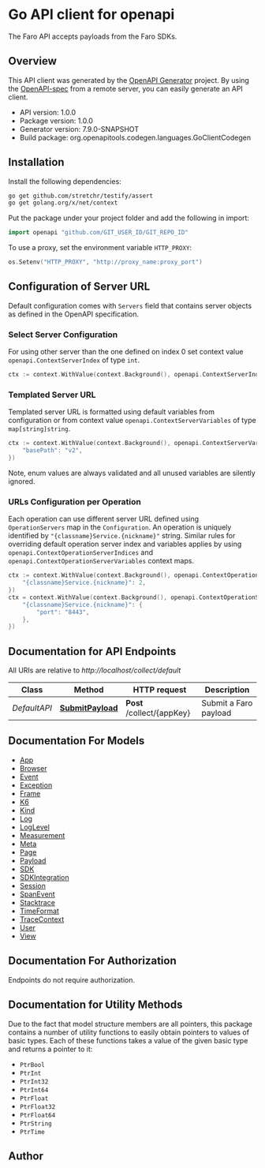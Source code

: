 # Go API client for openapi

The Faro API accepts payloads from the Faro SDKs.

## Overview
This API client was generated by the [OpenAPI Generator](https://openapi-generator.tech) project.  By using the [OpenAPI-spec](https://www.openapis.org/) from a remote server, you can easily generate an API client.

- API version: 1.0.0
- Package version: 1.0.0
- Generator version: 7.9.0-SNAPSHOT
- Build package: org.openapitools.codegen.languages.GoClientCodegen

## Installation

Install the following dependencies:

```sh
go get github.com/stretchr/testify/assert
go get golang.org/x/net/context
```

Put the package under your project folder and add the following in import:

```go
import openapi "github.com/GIT_USER_ID/GIT_REPO_ID"
```

To use a proxy, set the environment variable `HTTP_PROXY`:

```go
os.Setenv("HTTP_PROXY", "http://proxy_name:proxy_port")
```

## Configuration of Server URL

Default configuration comes with `Servers` field that contains server objects as defined in the OpenAPI specification.

### Select Server Configuration

For using other server than the one defined on index 0 set context value `openapi.ContextServerIndex` of type `int`.

```go
ctx := context.WithValue(context.Background(), openapi.ContextServerIndex, 1)
```

### Templated Server URL

Templated server URL is formatted using default variables from configuration or from context value `openapi.ContextServerVariables` of type `map[string]string`.

```go
ctx := context.WithValue(context.Background(), openapi.ContextServerVariables, map[string]string{
	"basePath": "v2",
})
```

Note, enum values are always validated and all unused variables are silently ignored.

### URLs Configuration per Operation

Each operation can use different server URL defined using `OperationServers` map in the `Configuration`.
An operation is uniquely identified by `"{classname}Service.{nickname}"` string.
Similar rules for overriding default operation server index and variables applies by using `openapi.ContextOperationServerIndices` and `openapi.ContextOperationServerVariables` context maps.

```go
ctx := context.WithValue(context.Background(), openapi.ContextOperationServerIndices, map[string]int{
	"{classname}Service.{nickname}": 2,
})
ctx = context.WithValue(context.Background(), openapi.ContextOperationServerVariables, map[string]map[string]string{
	"{classname}Service.{nickname}": {
		"port": "8443",
	},
})
```

## Documentation for API Endpoints

All URIs are relative to *http://localhost/collect/default*

Class | Method | HTTP request | Description
------------ | ------------- | ------------- | -------------
*DefaultAPI* | [**SubmitPayload**](docs/DefaultAPI.md#submitpayload) | **Post** /collect/{appKey} | Submit a Faro payload


## Documentation For Models

 - [App](docs/App.md)
 - [Browser](docs/Browser.md)
 - [Event](docs/Event.md)
 - [Exception](docs/Exception.md)
 - [Frame](docs/Frame.md)
 - [K6](docs/K6.md)
 - [Kind](docs/Kind.md)
 - [Log](docs/Log.md)
 - [LogLevel](docs/LogLevel.md)
 - [Measurement](docs/Measurement.md)
 - [Meta](docs/Meta.md)
 - [Page](docs/Page.md)
 - [Payload](docs/Payload.md)
 - [SDK](docs/SDK.md)
 - [SDKIntegration](docs/SDKIntegration.md)
 - [Session](docs/Session.md)
 - [SpanEvent](docs/SpanEvent.md)
 - [Stacktrace](docs/Stacktrace.md)
 - [TimeFormat](docs/TimeFormat.md)
 - [TraceContext](docs/TraceContext.md)
 - [User](docs/User.md)
 - [View](docs/View.md)


## Documentation For Authorization

Endpoints do not require authorization.


## Documentation for Utility Methods

Due to the fact that model structure members are all pointers, this package contains
a number of utility functions to easily obtain pointers to values of basic types.
Each of these functions takes a value of the given basic type and returns a pointer to it:

* `PtrBool`
* `PtrInt`
* `PtrInt32`
* `PtrInt64`
* `PtrFloat`
* `PtrFloat32`
* `PtrFloat64`
* `PtrString`
* `PtrTime`

## Author



